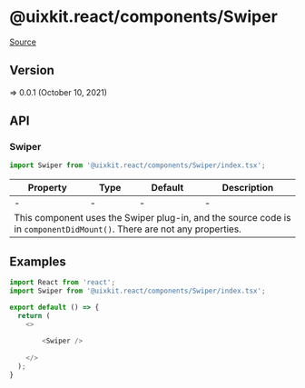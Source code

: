 # @uixkit.react/components/Swiper

[Source](https://github.com/xizon/uix-kit-react/tree/main/src/client/components/Swiper)

## Version

=> 0.0.1 (October 10, 2021)


## API

### Swiper
```js
import Swiper from '@uixkit.react/components/Swiper/index.tsx';
```
<table>
    <thead>
        <tr>
            <th>Property</th>
            <th>Type</th>
            <th>Default</th>
            <th>Description</th>
        </tr>
    </thead>
    <tbody>
        <tr>
            <td>-</td>
            <td>-</td>
            <td>-</td>
            <td>-</td>
        </tr> 
        <tr>
            <td colspan="4">This component uses the Swiper plug-in, and the source code is in <code>componentDidMount()</code>. There are not any properties.	</td>
        </tr>
    </tbody>
</table>



## Examples

```js
import React from 'react';
import Swiper from '@uixkit.react/components/Swiper/index.tsx';

export default () => {
  return (
    <>
	  
		<Swiper />
	  
    </>
  );
}

```